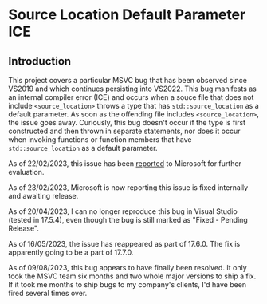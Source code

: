 # Source Location Default Parameter ICE

## Introduction

This project covers a particular MSVC bug that has been observed since VS2019 and which continues persisting into VS2022. This bug manifests as an internal compiler error (ICE) and occurs when a souce file that does not include `<source_location>` throws a type that has `std::source_location` as a default parameter. As soon as the offending file includes `<source_location>`, the issue goes away. Curiously, this bug doesn't occur if the type is first constructed and then thrown in separate statements, nor does it occur when invoking functions or function members that have `std::source_location` as a default parameter.

As of 22/02/2023, this issue has been [reported](https://developercommunity.visualstudio.com/t/std::source_location-can-cause-ICEs-when/10287637) to Microsoft for further evaluation.

As of 23/02/2023, Microsoft is now reporting this issue is fixed internally and awaiting release.

As of 20/04/2023, I can no longer reproduce this bug in Visual Studio (tested in 17.5.4), even though the bug is still marked as "Fixed - Pending Release".

As of 16/05/2023, the issue has reappeared as part of 17.6.0. The fix is apparently going to be a part of 17.7.0.

As of 09/08/2023, this bug appears to have finally been resolved. It only took the MSVC team six months and two whole major versions to ship a fix. If it took me months to ship bugs to my company's clients, I'd have been fired several times over.
